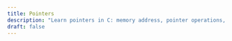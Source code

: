 ```yaml
---
title: Pointers
description: "Learn pointers in C: memory address, pointer operations, and how to efficiently handle data."
draft: false
---
```



